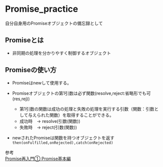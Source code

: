 # Promise_practice
自分自身用のPromiseオブジェクトの備忘録として

## Promiseとは
- 非同期の処理を分かりやすく制御するオブジェクト

## Promiseの使い方
- Promiseはnewして使用する。
- Promiseオブジェクトの第1引数は必ず関数(resolve,reject:省略形でも可(res,rej))
  - 第1引数の関数は成功の処理と失敗の処理を実行する引数（関数：引数として与えられた関数）を取得することができる。
  - 成功時　-> resolve(引数(関数))
  - 失敗時　-> reject(引数(関数))
  
- newされたPromiseは関数を持つオブジェクトを返す`then(onFulfilled,onRejected),catch(onRejected)`


参考<br>
[Promise再入門① Promise基本編](https://qiita.com/gcfuji/items/1dfe4265c36bea903ab3)
